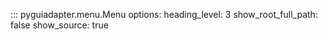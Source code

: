 ::: pyguiadapter.menu.Menu
    options:
        heading_level: 3
        show_root_full_path: false
        show_source: true
